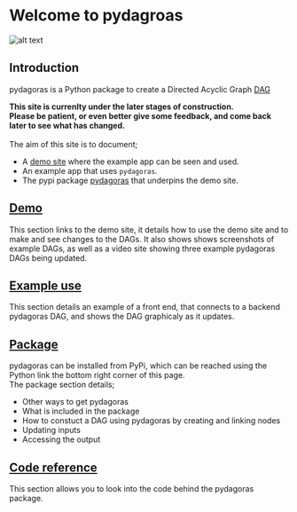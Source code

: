 # Welcome to pydagroas
![alt text](images/pydagoras.png "pydagoras")

## Introduction
pydagoras is a Python package to create a Directed Acyclic Graph [DAG](https://en.wikipedia.org/wiki/Directed_acyclic_graph) </br>

<b>This site is currenlty under the later stages of construction. </br> 
Please be patient, or even better give some feedback, and come back later to see what has changed.
</b>
</br>
</br>
The aim of this site is to document;

* A [demo site](https://pydagoras.com)  where the example app can be seen and used.
* An example app that uses `pydagoras`.
* The pypi package [pydagoras](https://pypi.org/project/pydagoras) that underpins the demo site.

## [Demo](demo.md)
This section links to the demo site, it details how to use the demo site and to make and see changes to the DAGs.
It also shows shows screenshots of example DAGs, as well as a video site showing three example pydagoras DAGs being updated.

## [Example use](example_use.md)
This section details an example of a front end, that connects to a backend pydagoras DAG, and shows the DAG graphicaly as it updates.

## [Package](package.md)
pydagoras can be installed from PyPi, which can be reached using the Python link the bottom right corner of this page.</br>
The package section details;

* Other ways to get pydagoras
* What is included in the package
* How to constuct a DAG using pydagoras by creating and linking nodes
* Updating inputs
* Accessing the output

## [Code reference](reference.md)
This section allows you to look into the code behind the pydagoras package.
